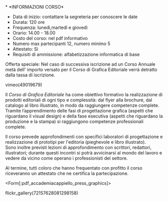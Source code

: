 <div id='aside'>
* *INFORMAZIONI CORSO*
&nbsp;

* Data di inizio: contattare la segreteria per conoscere le date
* Durata: 120 ore
* Frequenza: lunedì,martedì e giovedì 
* Orario: 14.00 - 18.00
* Costo del corso: nel pdf informativo
* Numero max partecipanti 12, numero minimo 5
* Attestato: Sì
* Requisiti di ammissione: alfabetizzazione informatica di base

Offerta speciale:
Nel caso di successiva iscrizione ad un Corso Annuale  metà dell' importo versato per il Corso di Grafica Editoriale verrà detratto dalla tassa di iscrizione.

</div>

vimeo(49019679)

Il *Corso di Grafica Editoriale* ha come obiettivo formativo la realizzazione di prodotti editoriali di ogni tipo e complessità: dal flyer alla brochure, dal catalogo al libro illustrato, in modo da raggiungere competenze complete.
Tramite l’apprendimento delle fasi di progettazione grafica (aspetti che riguardano il visual design) e della fase esecutiva (aspetti che riguardano la produzione e la stampa) si raggiungono competenze professionali complete.

Il corso prevede approfondimenti con specifici laboratori di progettazione e realizzazione di prototipi per l'editoria (pieghevole e libro illustrato).		
Sono inoltre previsti lezioni di approfondimento con scrittori, redattori, illustratori; durante questi incontri si potrà avvicinarsi al mondo del lavoro e vedere da vicino come operano i professionisti del settore.

Al termine, tutti coloro che hanno frequentato con profitto il corso riceveranno un attestato che ne certifica la partecipazione.


<Form[:pdf_accademiacappiello_press_graphics]>

flickr_gallery(72157628081298158)